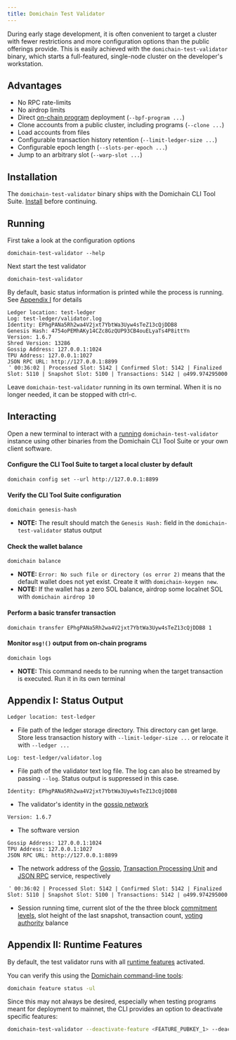 ```yaml
---
title: Domichain Test Validator
---
```


During early stage development, it is often convenient to target a cluster with
fewer restrictions and more configuration options than the public offerings
provide. This is easily achieved with the `domichain-test-validator` binary, which
starts a full-featured, single-node cluster on the developer's workstation.

## Advantages

- No RPC rate-limits
- No airdrop limits
- Direct [on-chain program](on-chain-programs/overview) deployment
  (`--bpf-program ...`)
- Clone accounts from a public cluster, including programs (`--clone ...`)
- Load accounts from files
- Configurable transaction history retention (`--limit-ledger-size ...`)
- Configurable epoch length (`--slots-per-epoch ...`)
- Jump to an arbitrary slot (`--warp-slot ...`)

## Installation

The `domichain-test-validator` binary ships with the Domichain CLI Tool Suite.
[Install](/cli/install-domichain-cli-tools) before continuing.

## Running

First take a look at the configuration options

```
domichain-test-validator --help
```

Next start the test validator

```
domichain-test-validator
```

By default, basic status information is printed while the process is running.
See [Appendix I](#appendix-i-status-output) for details

```
Ledger location: test-ledger
Log: test-ledger/validator.log
Identity: EPhgPANa5Rh2wa4V2jxt7YbtWa3Uyw4sTeZ13cQjDDB8
Genesis Hash: 4754oPEMhAKy14CZc8GzQUP93CB4ouELyaTs4P8ittYn
Version: 1.6.7
Shred Version: 13286
Gossip Address: 127.0.0.1:1024
TPU Address: 127.0.0.1:1027
JSON RPC URL: http://127.0.0.1:8899
⠈ 00:36:02 | Processed Slot: 5142 | Confirmed Slot: 5142 | Finalized Slot: 5110 | Snapshot Slot: 5100 | Transactions: 5142 | ◎499.974295000
```

Leave `domichain-test-validator` running in its own terminal. When it is no longer
needed, it can be stopped with ctrl-c.

## Interacting

Open a new terminal to interact with a [running](#running) `domichain-test-validator`
instance using other binaries from the Domichain CLI Tool Suite or your own client
software.

#### Configure the CLI Tool Suite to target a local cluster by default

```
domichain config set --url http://127.0.0.1:8899
```

#### Verify the CLI Tool Suite configuration

```
domichain genesis-hash
```

- **NOTE:** The result should match the `Genesis Hash:` field in the
  `domichain-test-validator` status output

#### Check the wallet balance

```
domichain balance
```

- **NOTE:** `Error: No such file or directory (os error 2)` means that the default
  wallet does not yet exist. Create it with `domichain-keygen new`.
- **NOTE:** If the wallet has a zero SOL balance, airdrop some localnet SOL with
  `domichain airdrop 10`

#### Perform a basic transfer transaction

```
domichain transfer EPhgPANa5Rh2wa4V2jxt7YbtWa3Uyw4sTeZ13cQjDDB8 1
```

#### Monitor `msg!()` output from on-chain programs

```
domichain logs
```

- **NOTE:** This command needs to be running when the target transaction is
  executed. Run it in its own terminal

## Appendix I: Status Output

```
Ledger location: test-ledger
```

- File path of the ledger storage directory. This directory can get large. Store
  less transaction history with `--limit-ledger-size ...` or relocate it with
  `--ledger ...`

```
Log: test-ledger/validator.log
```

- File path of the validator text log file. The log can also be streamed by
  passing `--log`. Status output is suppressed in this case.

```
Identity: EPhgPANa5Rh2wa4V2jxt7YbtWa3Uyw4sTeZ13cQjDDB8
```

- The validator's identity in the [gossip network](/validator/gossip#gossip-overview)

```
Version: 1.6.7
```

- The software version

```
Gossip Address: 127.0.0.1:1024
TPU Address: 127.0.0.1:1027
JSON RPC URL: http://127.0.0.1:8899
```

- The network address of the [Gossip](/validator/gossip#gossip-overview),
  [Transaction Processing Unit](/validator/tpu) and [JSON RPC](clients/jsonrpc-api#json-rpc-api-reference)
  service, respectively

```
⠈ 00:36:02 | Processed Slot: 5142 | Confirmed Slot: 5142 | Finalized Slot: 5110 | Snapshot Slot: 5100 | Transactions: 5142 | ◎499.974295000
```

- Session running time, current slot of the the three block
  [commitment levels](clients/jsonrpc-api#configuring-state-commitment),
  slot height of the last snapshot, transaction count,
  [voting authority](/running-validator/vote-accounts#vote-authority) balance

## Appendix II: Runtime Features

By default, the test validator runs with all [runtime features](programming-model/runtime#features) activated.

You can verify this using the [Domichain command-line tools](cli/install-domichain-cli-tools.md):

```bash
domichain feature status -ul
```

Since this may not always be desired, especially when testing programs meant for deployment to mainnet, the CLI provides an option to deactivate specific features:

```bash
domichain-test-validator --deactivate-feature <FEATURE_PUBKEY_1> --deactivate-feature <FEATURE_PUBKEY_2>
```